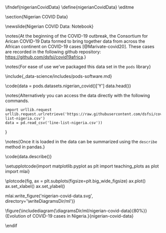 \ifndef{nigerianCovidData}
\define{nigerianCovidData}
\editme

\section{Nigerian COVID Data}

\newslide{Nigerian COVID Data: Notebook}

\notes{At the beginning of the COVID-19 outbreak, the Consortium for Arican COVID-19 Data formed to bring together data from across the African continent on COVID-19 cases [@Marivate-covid20]. These cases are recorded in the following github repository: <https://github.com/dsfsi/covid19africa>.}

\notes{For ease of use we've packaged this data set in the `pods` library}

\include{_data-science/includes/pods-software.md}

\code{data = pods.datasets.nigerian_covid()['Y']
data.head()}

\notes{Alternatively you can access the data directly with the following commands.

```{.python}
import urllib.request
urllib.request.urlretrieve('https://raw.githubusercontent.com/dsfsi/covid19africa/master/data/line_lists/line-list-nigeria.csv')
data = pd.read_csv('line-list-nigeria.csv'))
```
}


\notes{Once it is loaded in the data can be summarized using the `describe` method in pandas.}

\code{data.describe()}


\setupplotcode{import matplotlib.pyplot as plt
import teaching_plots as plot
import mlai}

\plotcode{fig, ax = plt.subplots(figsize=plt.big_wide_figsize)
ax.plot()
ax.set_xlabel()
ax.set_ylabel()

mlai.write_figure('nigerian-covid-data.svg', directory='\writeDiagramsDir/ml')}

\figure{\includediagram{\diagramsDir/ml/nigerian-covid-data}{80%}}{Evolution of COVID-19 cases in Nigeria.}{nigerian-covid-data}

\endif
